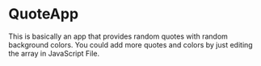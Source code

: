 # QuoteApp
This is basically an app that provides random quotes with random background colors.
You could add more quotes and colors by just editing the array in JavaScript File.
